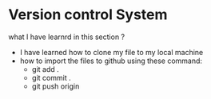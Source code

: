 # Version control System

what I have learnrd in this section ? 
* I have learned how to clone my file to my local machine 
* how to import the files to github using these command:
    * git add .
    * git commit .
    * git push origin
